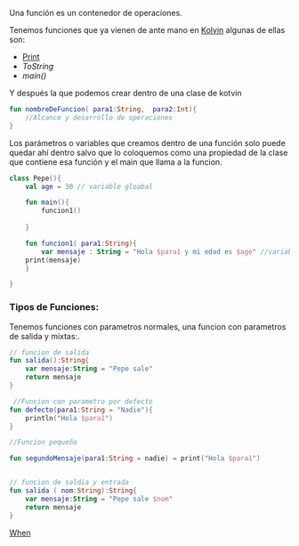 Una función es un contenedor de operaciones.

Tenemos funciones que ya vienen de ante mano en [Kolvin](..\Kolvin.md) algunas de ellas son:

* [Print](Print.md)
* *ToString*
* *main()*

Y después la que podemos crear dentro de una clase de kotvin

````kotlin
fun nombreDeFuncion( para1:String,  para2:Int){
	//Alcance y desarrollo de operaciones
}

````

Los parámetros o variables que creamos dentro de una función solo puede quedar ahí dentro salvo que lo coloquemos como una propiedad de la clase que contiene esa función y el main que llama a la funcion.

````kotlin
class Pepe(){
	val age = 30 // variable gloabal

	fun main(){
		funcion1()
	
	}

	fun funcion1( para1:String){
		var mensaje : String = "Hola $para1 y mi edad es $age" //variable de funcion
	print(mensaje)
	}

}

````

### Tipos de Funciones:

Tenemos funciones con parametros normales, una funcion con parametros de salida y mixtas:.

````kotlin
// funcion de salida
fun salida():String{
	var mensaje:String = "Pepe sale"
	return mensaje
}

 //Funcion con parametro por defecto
fun defecto(para1:String = "Nadie"){
	println("Hola $para1")
}

//Funcion pequeña

fun segundoMensaje(para1:String = nadie) = print("Hola $para1")


// funcion de saldia y entrada
fun salida ( nom:String):String{
	var mensaje:String = "Pepe sale $nom"
	return mensaje
}

````

[When](When.md)
